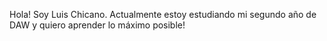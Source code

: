 Hola! Soy Luis Chicano. Actualmente estoy estudiando mi segundo año de DAW y quiero aprender lo máximo posible!


<!---
LuisChicano/LuisChicano is a ✨ special ✨ repository because its `README.md` (this file) appears on your GitHub profile.
You can click the Preview link to take a look at your changes.
--->
